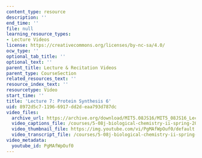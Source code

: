 ```yaml
---
content_type: resource
description: ''
end_time: ''
file: null
learning_resource_types:
- Lecture Videos
license: https://creativecommons.org/licenses/by-nc-sa/4.0/
ocw_type: ''
optional_tab_title: ''
optional_text: ''
parent_title: Lecture & Recitation Videos
parent_type: CourseSection
related_resources_text: ''
resource_index_text: ''
resourcetype: Video
start_time: ''
title: 'Lecture 7: Protein Synthesis 6'
uid: 8972d5c7-1196-6917-dd2d-eaa793d787dc
video_files:
  archive_url: https://archive.org/download/MIT5.08JS16/MIT5_08JS16_Lecture_07_300k.mp4
  video_captions_file: /courses/5-08j-biological-chemistry-ii-spring-2016/fced83c4fbf75de09b389ba36512a7de_PgMAfWpOuf0.vtt
  video_thumbnail_file: https://img.youtube.com/vi/PgMAfWpOuf0/default.jpg
  video_transcript_file: /courses/5-08j-biological-chemistry-ii-spring-2016/3f157f1cc65ed2374a9df6fa126023a2_PgMAfWpOuf0.pdf
video_metadata:
  youtube_id: PgMAfWpOuf0
---
```

